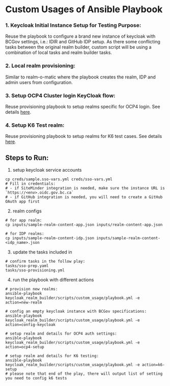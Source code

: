 # Custom Usages of Ansible Playbook

### 1. Keycloak Initial Instance Setup for Testing Purpose:
Reuse the playbook to configure a brand new instance of keycloak with BCGov settings, i.e.: IDIR and GitHub IDP setup. As there some conflicting tasks between the original realm builder, custom script will be using a combination of local tasks and realm builder tasks.

### 2. Local realm provisioning:
Similar to realm-o-matic where the playbook creates the realm, IDP and admin users from configuration.

### 3. Setup OCP4 Cluster login KeyCloak flow:
Reuse provisioning playbook to setup realms specific for OCP4 login. See details [here](doc/ocp4-cluster-kc.md).

### 4. Setup K6 Test realm:
Reuse provisioning playbook to setup realms for K6 test cases. See details [here](doc/k6-setup-automation.md).


## Steps to Run:
1. setup keycloak service accounts
```shell
cp creds/sample.sso-vars.yml creds/sso-vars.yml
# Fill in credentials:
# - if SiteMinder integration is needed, make sure the instance URL is `https://<env>.oidc.gov.bc.ca`
# - if GitHub integration is needed, you will need to create a GitHub OAuth app first
```

2. realm configs
```shell
# for app realm:
cp inputs/sample-realm-content-app.json inputs/realm-content-app.json

# for IDP realms:
cp inputs/sample-realm-content-idp.json inputs/sample-realm-content-<idp_name>.json
```

3. update the tasks included in 
```shell
# confirm tasks in the follow play:
tasks/sso-prep.yaml
tasks/sso-provisioning.yml
```

4. run the playbook with different actions
```shell
# provision new realms:
ansible-playbook keycloak_realm_builder/scripts/custom_usage/playbook.yml -e action=new-realm

# config an empty keycloak instance with BCGov specifications:
ansible-playbook keycloak_realm_builder/scripts/custom_usage/playbook.yml -e action=config-keycloak

# setup realm and details for OCP4 auth settings:
ansible-playbook keycloak_realm_builder/scripts/custom_usage/playbook.yml -e action=ocp4-setup

# setup realm and details for K6 testing:
ansible-playbook keycloak_realm_builder/scripts/custom_usage/playbook.yml -e action=k6-setup
# please note that end of the play, there will output list of setting you need to config k6 tests
```
